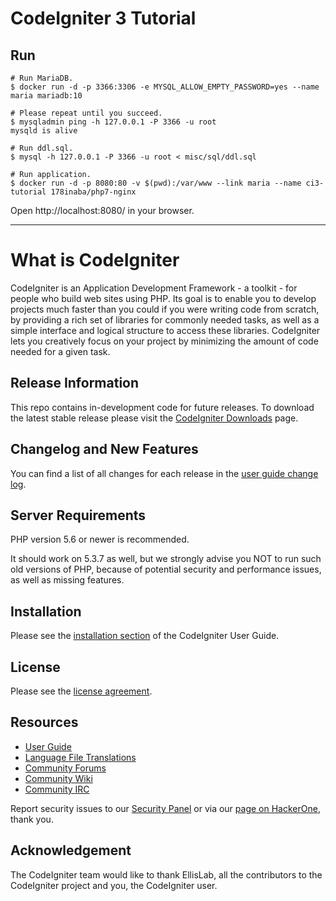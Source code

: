 # CodeIgniter 3 Tutorial

## Run

```console
# Run MariaDB.
$ docker run -d -p 3366:3306 -e MYSQL_ALLOW_EMPTY_PASSWORD=yes --name maria mariadb:10

# Please repeat until you succeed.
$ mysqladmin ping -h 127.0.0.1 -P 3366 -u root
mysqld is alive

# Run ddl.sql.
$ mysql -h 127.0.0.1 -P 3366 -u root < misc/sql/ddl.sql

# Run application.
$ docker run -d -p 8080:80 -v $(pwd):/var/www --link maria --name ci3-tutorial 178inaba/php7-nginx
```

Open http://localhost:8080/ in your browser.

---

# What is CodeIgniter

CodeIgniter is an Application Development Framework - a toolkit - for people
who build web sites using PHP. Its goal is to enable you to develop projects
much faster than you could if you were writing code from scratch, by providing
a rich set of libraries for commonly needed tasks, as well as a simple
interface and logical structure to access these libraries. CodeIgniter lets
you creatively focus on your project by minimizing the amount of code needed
for a given task.

## Release Information

This repo contains in-development code for future releases. To download the
latest stable release please visit the [CodeIgniter Downloads](https://codeigniter.com/download) page.

## Changelog and New Features

You can find a list of all changes for each release in the 
[user guide change log](https://github.com/bcit-ci/CodeIgniter/blob/develop/user_guide_src/source/changelog.rst).

## Server Requirements

PHP version 5.6 or newer is recommended.

It should work on 5.3.7 as well, but we strongly advise you NOT to run
such old versions of PHP, because of potential security and performance
issues, as well as missing features.

## Installation

Please see the [installation section](https://codeigniter.com/user_guide/installation/index.html)
of the CodeIgniter User Guide.

## License

Please see the [license agreement](https://github.com/bcit-ci/CodeIgniter/blob/develop/user_guide_src/source/license.rst).

## Resources

-  [User Guide](https://codeigniter.com/docs)
-  [Language File Translations](https://github.com/bcit-ci/codeigniter3-translations)
-  [Community Forums](http://forum.codeigniter.com/)
-  [Community Wiki](https://github.com/bcit-ci/CodeIgniter/wiki)
-  [Community IRC](https://webchat.freenode.net/?channels=%23codeigniter)

Report security issues to our [Security Panel](mailto:security@codeigniter.com)
or via our [page on HackerOne](https://hackerone.com/codeigniter), thank you.

## Acknowledgement

The CodeIgniter team would like to thank EllisLab, all the
contributors to the CodeIgniter project and you, the CodeIgniter user.
